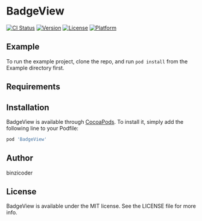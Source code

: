 
# BadgeView

[![CI Status](https://img.shields.io/travis/binzicoder/BadgeView.svg?style=flat)](https://travis-ci.org/binzicoder/BadgeView)
[![Version](https://img.shields.io/cocoapods/v/BadgeView.svg?style=flat)](https://cocoapods.org/pods/BadgeView)
[![License](https://img.shields.io/cocoapods/l/BadgeView.svg?style=flat)](https://cocoapods.org/pods/BadgeView)
[![Platform](https://img.shields.io/cocoapods/p/BadgeView.svg?style=flat)](https://cocoapods.org/pods/BadgeView)

## Example

To run the example project, clone the repo, and run `pod install` from the Example directory first.

## Requirements

## Installation

BadgeView is available through [CocoaPods](https://cocoapods.org). To install
it, simply add the following line to your Podfile:

```ruby
pod 'BadgeView'
```

## Author

binzicoder

## License

BadgeView is available under the MIT license. See the LICENSE file for more info.

